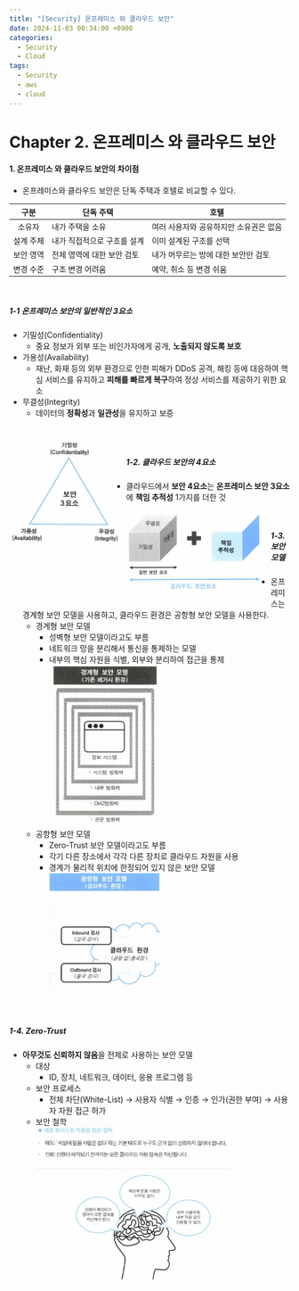 ```yaml
---
title: "[Security] 온프레미스 와 클라우드 보안"
date: 2024-11-03 00:34:00 +0900
categories:
  - Security
  - Cloud
tags:
  - Security
  - aws
  - cloud
---
```


# Chapter 2. 온프레미스 와 클라우드 보안
#### 1. 온프레미스 와 클라우드 보안의 차이점
- 온프레미스와 클라우드 보안은 단독 주택과 호텔로 비교할 수 있다.

| <center>구분</center>    | <center>단독 주택</center> | <center>호텔</center>   |
| ---------------------- | ---------------------- | --------------------- |
| <center>소유자</center>   | 내가 주택을 소유              | 여러 사용자와 공유하지만 소유권은 없음 |
| <center>설계 주체</center> | 내가 직접적으로 구조를 설계        | 이미 설계된 구조를 선택         |
| <center>보안 영역</center> | 전체 영역에 대한 보안 검토        | 내가 머무르는 방에 대한 보안만 검토  |
| <center>변경 수준</center> | 구조 변경 어려움              | 예약, 취소 등 변경 쉬움        |


<br>

##### 1-1 온프레미스 보안의 일반적인 3요소<br>
- 기밀성(Confidentiality)
	- 중요 정보가 외부 또는 비인가자에게 공개, **노출되지 않도록 보호**
- 가용성(Availability)
	- 재난, 화재 등의 외부 환경으로 인한 피해가 DDoS 공격, 해킹 등에 대응하여 핵심 서비스를 유지하고 **피해를 빠르게 복구**하여 정상 서비스를 제공하기 위한 요소
- 무결성(Integrity)
	- 데이터의 **정확성**과 **일관성**을 유지하고 보증
<br>
<div style="text-align: left; padding: 0; margin: 0;"> <img src="/assets/img/보안3요소.png" style="float: left; margin: 0 10px 10px 0; width: 200px;"> </div>

<br>

##### 1-2. 클라우드 보안의 4요소
- 클라우드에서 **보안 4요소**는 **온프레미스 보안 3요소**에 **책임 추적성** 1가지를 더한 것

<div style="text-align: left; padding: 0; margin: 0;"> <img src="/assets/img/클라우드보안4요소.png" style="float: left; margin: 0 10px 10px 0; width: 250px;"> </div>
<br>

##### 1-3. 보안 모델
- 온프레미스는 경계형 보안 모델을 사용하고, 클라우드 환경은 공항형 보안 모델을 사용한다.
	- 경계형 보안 모델
		- 성벽형 보안 모델이라고도 부름
		- 네트워크 망을 분리해서 통신을 통제하는 모델
		- 내부의 핵심 자원을 식별, 외부와 분리하여 접근을 통제<br> <img src="/assets/img/레거시모델.png" width="200" height="auto">
	- 공항형 보안 모델
		- Zero-Trust 보안 모델이라고도 부름
		-  각기 다른 장소에서 각각 다른 장치로 클라우드 자원을 사용
		- 경계가 물리적 위치에 한정되어 있지 않은 보안 모델<br> <img src="/assets/img/공항형 모델.png" width="200" height="auto">

<br>

##### 1-4. Zero-Trust
- **아무것도 신뢰하지 않음**을 전제로 사용하는 보안 모델
	- 대상
		- ID, 장치, 네트워크, 데이터, 응용 프로그램 등
	- 보안 프로세스
		- 전체 차단(White-List) &rarr; 사용자 식별 &rarr; 인증 &rarr; 인가(권한 부여) &rarr; 사용자 자원 접근 허가
	- 보안 철학<br><img src="/assets/img/보안철학.png" width="350" height="auto">